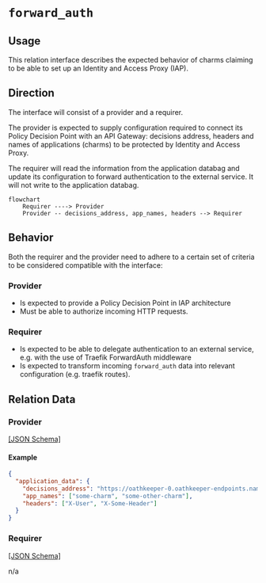 # `forward_auth`

## Usage

This relation interface describes the expected behavior of charms claiming to be able to set up an Identity and Access Proxy (IAP).

## Direction

The interface will consist of a provider and a requirer.

The provider is expected to supply configuration required to connect its Policy Decision Point with an API Gateway: decisions address, headers and names of applications (charms) to be protected by Identity and Access Proxy.

The requirer will read the information from the application databag and update its configuration to forward authentication to the external service.
It will not write to the application databag.

```mermaid
flowchart
    Requirer ----> Provider
    Provider -- decisions_address, app_names, headers --> Requirer
```

## Behavior

Both the requirer and the provider need to adhere to a certain set of criteria to be considered compatible with the interface:

### Provider

- Is expected to provide a Policy Decision Point in IAP architecture
- Must be able to authorize incoming HTTP requests.

### Requirer

- Is expected to be able to delegate authentication to an external service, e.g. with the use of Traefik ForwardAuth middleware
- Is expected to transform incoming `forward_auth` data into relevant configuration (e.g. traefik routes).

## Relation Data

### Provider

[\[JSON Schema\]](./schemas/provider.json)

#### Example

```json
{
  "application_data": {
    "decisions_address": "https://oathkeeper-0.oathkeeper-endpoints.namespace.svc.cluster.local:4456/decisions",
    "app_names": ["some-charm", "some-other-charm"],
    "headers": ["X-User", "X-Some-Header"]
  }
}
```

### Requirer

[\[JSON Schema\]](./schemas/requirer.json)

n/a
